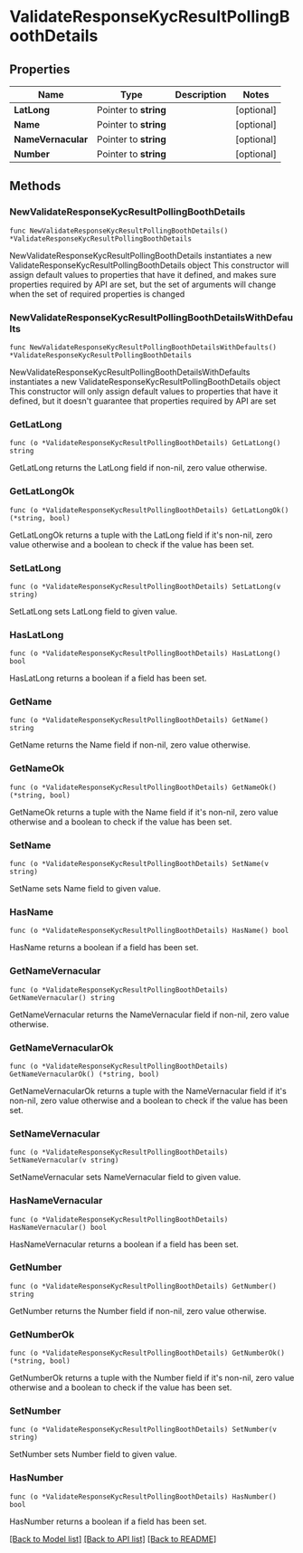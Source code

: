 # ValidateResponseKycResultPollingBoothDetails

## Properties

Name | Type | Description | Notes
------------ | ------------- | ------------- | -------------
**LatLong** | Pointer to **string** |  | [optional] 
**Name** | Pointer to **string** |  | [optional] 
**NameVernacular** | Pointer to **string** |  | [optional] 
**Number** | Pointer to **string** |  | [optional] 

## Methods

### NewValidateResponseKycResultPollingBoothDetails

`func NewValidateResponseKycResultPollingBoothDetails() *ValidateResponseKycResultPollingBoothDetails`

NewValidateResponseKycResultPollingBoothDetails instantiates a new ValidateResponseKycResultPollingBoothDetails object
This constructor will assign default values to properties that have it defined,
and makes sure properties required by API are set, but the set of arguments
will change when the set of required properties is changed

### NewValidateResponseKycResultPollingBoothDetailsWithDefaults

`func NewValidateResponseKycResultPollingBoothDetailsWithDefaults() *ValidateResponseKycResultPollingBoothDetails`

NewValidateResponseKycResultPollingBoothDetailsWithDefaults instantiates a new ValidateResponseKycResultPollingBoothDetails object
This constructor will only assign default values to properties that have it defined,
but it doesn't guarantee that properties required by API are set

### GetLatLong

`func (o *ValidateResponseKycResultPollingBoothDetails) GetLatLong() string`

GetLatLong returns the LatLong field if non-nil, zero value otherwise.

### GetLatLongOk

`func (o *ValidateResponseKycResultPollingBoothDetails) GetLatLongOk() (*string, bool)`

GetLatLongOk returns a tuple with the LatLong field if it's non-nil, zero value otherwise
and a boolean to check if the value has been set.

### SetLatLong

`func (o *ValidateResponseKycResultPollingBoothDetails) SetLatLong(v string)`

SetLatLong sets LatLong field to given value.

### HasLatLong

`func (o *ValidateResponseKycResultPollingBoothDetails) HasLatLong() bool`

HasLatLong returns a boolean if a field has been set.

### GetName

`func (o *ValidateResponseKycResultPollingBoothDetails) GetName() string`

GetName returns the Name field if non-nil, zero value otherwise.

### GetNameOk

`func (o *ValidateResponseKycResultPollingBoothDetails) GetNameOk() (*string, bool)`

GetNameOk returns a tuple with the Name field if it's non-nil, zero value otherwise
and a boolean to check if the value has been set.

### SetName

`func (o *ValidateResponseKycResultPollingBoothDetails) SetName(v string)`

SetName sets Name field to given value.

### HasName

`func (o *ValidateResponseKycResultPollingBoothDetails) HasName() bool`

HasName returns a boolean if a field has been set.

### GetNameVernacular

`func (o *ValidateResponseKycResultPollingBoothDetails) GetNameVernacular() string`

GetNameVernacular returns the NameVernacular field if non-nil, zero value otherwise.

### GetNameVernacularOk

`func (o *ValidateResponseKycResultPollingBoothDetails) GetNameVernacularOk() (*string, bool)`

GetNameVernacularOk returns a tuple with the NameVernacular field if it's non-nil, zero value otherwise
and a boolean to check if the value has been set.

### SetNameVernacular

`func (o *ValidateResponseKycResultPollingBoothDetails) SetNameVernacular(v string)`

SetNameVernacular sets NameVernacular field to given value.

### HasNameVernacular

`func (o *ValidateResponseKycResultPollingBoothDetails) HasNameVernacular() bool`

HasNameVernacular returns a boolean if a field has been set.

### GetNumber

`func (o *ValidateResponseKycResultPollingBoothDetails) GetNumber() string`

GetNumber returns the Number field if non-nil, zero value otherwise.

### GetNumberOk

`func (o *ValidateResponseKycResultPollingBoothDetails) GetNumberOk() (*string, bool)`

GetNumberOk returns a tuple with the Number field if it's non-nil, zero value otherwise
and a boolean to check if the value has been set.

### SetNumber

`func (o *ValidateResponseKycResultPollingBoothDetails) SetNumber(v string)`

SetNumber sets Number field to given value.

### HasNumber

`func (o *ValidateResponseKycResultPollingBoothDetails) HasNumber() bool`

HasNumber returns a boolean if a field has been set.


[[Back to Model list]](../README.md#documentation-for-models) [[Back to API list]](../README.md#documentation-for-api-endpoints) [[Back to README]](../README.md)


